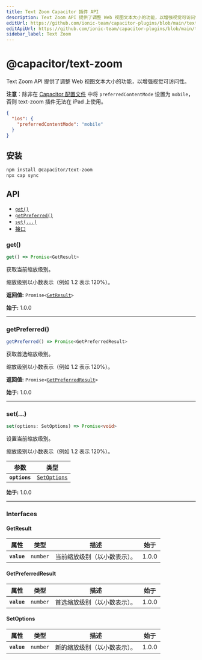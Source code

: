 ```yaml
---
title: Text Zoom Capacitor 插件 API
description: Text Zoom API 提供了调整 Web 视图文本大小的功能，以增强视觉可访问性。
editUrl: https://github.com/ionic-team/capacitor-plugins/blob/main/text-zoom/README.md
editApiUrl: https://github.com/ionic-team/capacitor-plugins/blob/main/text-zoom/src/definitions.ts
sidebar_label: Text Zoom
---
```


# @capacitor/text-zoom

Text Zoom API 提供了调整 Web 视图文本大小的功能，以增强视觉可访问性。

**注意**：除非在 [Capacitor 配置文件](https://capacitorjs.com/docs/config) 中将 `preferredContentMode` 设置为 `mobile`，否则 text-zoom 插件无法在 iPad 上使用。

```json
{
  "ios": {
    "preferredContentMode": "mobile"
  }
}
```

## 安装

```bash
npm install @capacitor/text-zoom
npx cap sync
```

## API

<docgen-index>

- [`get()`](#get)
- [`getPreferred()`](#getpreferred)
- [`set(...)`](#set)
- [接口](#interfaces)

</docgen-index>

<docgen-api>

### get()

```typescript
get() => Promise<GetResult>
```

获取当前缩放级别。

缩放级别以小数表示（例如 1.2 表示 120%）。

**返回值:** <code>Promise&lt;<a href="#getresult">GetResult</a>&gt;</code>

**始于:** 1.0.0

---

### getPreferred()

```typescript
getPreferred() => Promise<GetPreferredResult>
```

获取首选缩放级别。

缩放级别以小数表示（例如 1.2 表示 120%）。

**返回值:** <code>Promise&lt;<a href="#getpreferredresult">GetPreferredResult</a>&gt;</code>

**始于:** 1.0.0

---

### set(...)

```typescript
set(options: SetOptions) => Promise<void>
```

设置当前缩放级别。

缩放级别以小数表示（例如 1.2 表示 120%）。

| 参数          | 类型                                              |
| ------------- | ------------------------------------------------- |
| **`options`** | <code><a href="#setoptions">SetOptions</a></code> |

**始于:** 1.0.0

---

### Interfaces

#### GetResult

| 属性        | 类型                | 描述                         | 始于  |
| ----------- | ------------------- | ---------------------------- | ----- |
| **`value`** | <code>number</code> | 当前缩放级别（以小数表示）。 | 1.0.0 |

#### GetPreferredResult

| 属性        | 类型                | 描述                         | 始于  |
| ----------- | ------------------- | ---------------------------- | ----- |
| **`value`** | <code>number</code> | 首选缩放级别（以小数表示）。 | 1.0.0 |

#### SetOptions

| 属性        | 类型                | 描述                         | 始于  |
| ----------- | ------------------- | ---------------------------- | ----- |
| **`value`** | <code>number</code> | 新的缩放级别（以小数表示）。 | 1.0.0 |

</docgen-api>
